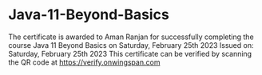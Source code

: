 # Java-11-Beyond-Basics

The certificate is awarded to
Aman Ranjan
for successfully completing the course
Java 11 Beyond Basics
on Saturday, February 25th 2023
Issued on: Saturday, February 25th 2023
This certificate can be verified by scanning the QR code at https://verify.onwingspan.com
